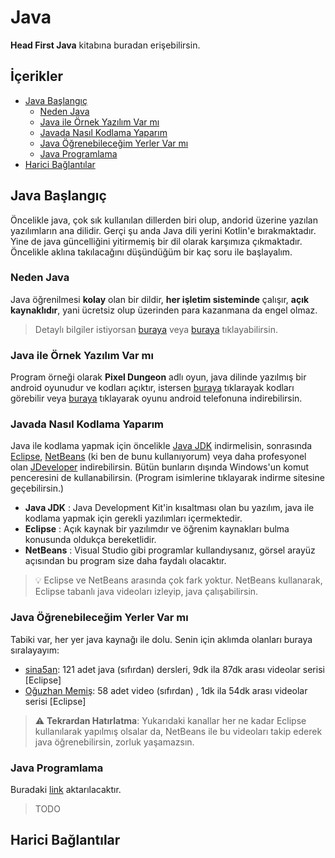 # Java <!-- omit in toc -->

**Head First Java** kitabına buradan erişebilirsin.

<!-- TODO Düenlenecek -->

## İçerikler <!-- omit in toc -->

- [Java Başlangıç](#java-ba%C5%9Flang%C4%B1%C3%A7)
  - [Neden Java](#neden-java)
  - [Java ile Örnek Yazılım Var mı](#java-ile-%C3%B6rnek-yaz%C4%B1l%C4%B1m-var-m%C4%B1)
  - [Javada Nasıl Kodlama Yaparım](#javada-nas%C4%B1l-kodlama-yapar%C4%B1m)
  - [Java Öğrenebileceğim Yerler Var mı](#java-%C3%B6%C4%9Frenebilece%C4%9Fim-yerler-var-m%C4%B1)
  - [Java Programlama](#java-programlama)
- [Harici Bağlantılar](#harici-ba%C4%9Flant%C4%B1lar)

## Java Başlangıç

Öncelikle java, çok sık kullanılan dillerden biri olup, andorid üzerine yazılan yazılımların ana dilidir. Gerçi şu anda Java dili yerini Kotlin'e bırakmaktadır. Yine de java güncelliğini yitirmemiş bir dil olarak karşımıza çıkmaktadır. Öncelikle aklına takılacağını düşündüğüm bir kaç soru ile başlayalım.

### Neden Java

Java öğrenilmesi **kolay** olan bir dildir, **her işletim sisteminde** çalışır, **açık kaynaklıdır**, yani ücretsiz olup üzerinden para kazanmana da engel olmaz.

> Detaylı bilgiler istiyorsan [buraya][Neden Java Kullanıyorsunuz Sorusunu Sorulduğunda Hangi Cevabı Verirsiniz] veya [buraya][Java Neden Harika Bir Dil] tıklayabilirsin.

### Java ile Örnek Yazılım Var mı

Program örneği olarak **Pixel Dungeon** adlı oyun, java dilinde yazılmış bir android oyunudur ve kodları açıktır, istersen [buraya][PixelDungeon - Sourcecode] tıklarayak kodları görebilir veya [buraya][PixelDungeon - Apk] tıklayarak oyunu android telefonuna indirebilirsin.

### Javada Nasıl Kodlama Yaparım

Java ile kodlama yapmak için öncelikle [Java JDK][Java JDK] indirmelisin, sonrasında [Eclipse][Eclipse IDE], [NetBeans][Netbeans IDE] (ki ben de bunu kullanıyorum) veya daha profesyonel olan [JDeveloper][JDeveloper] indirebilirsin. Bütün bunların dışında Windows'un komut penceresini de kullanabilirsin. (Program isimlerine tıklayarak indirme sitesine geçebilirsin.)

- **Java JDK** : Java Development Kit'in kısaltması olan bu yazılım, java ile kodlama yapmak için gerekli yazılımları içermektedir.
- **Eclipse** : Açık kaynak bir yazılımdır ve öğrenim kaynakları bulma konusunda oldukça bereketlidir.
- **NetBeans** : Visual Studio gibi programlar kullandıysanız, görsel arayüz açısından bu program size daha faydalı olacaktır.

> 💡 Eclipse ve NetBeans arasında çok fark yoktur. NetBeans kullanarak, Eclipse tabanlı java videoları izleyip, java çalışabilirsin.

### Java Öğrenebileceğim Yerler Var mı

Tabiki var, her yer java kaynağı ile dolu. Senin için aklımda olanları buraya sıralayayım:

- [sina5an][sina5an - Youtube]: 121 adet java (sıfırdan) dersleri, 9dk ila 87dk arası videolar serisi [Eclipse]
- [Oğuzhan Memiş][Oğuzhan Memiş - Youtube]: 58 adet video (sıfırdan) , 1dk ila 54dk arası videolar serisi [Eclipse]

> ⚠ **Tekrardan Hatırlatma**: Yukarıdaki kanallar her ne kadar Eclipse kullanılarak yapılmış olsalar da, NetBeans ile bu videoları takip ederek java öğrenebilirsin, zorluk yaşamazsın.

### Java Programlama

Buradaki [link](https://www.yemreak.com/2017/10/java-programlama-1.html) aktarılacaktır.

> TODO

## Harici Bağlantılar

[Head First Java]: http://ikucukkoc.baun.edu.tr/lectures/EMM3115/Head_First_Java.pdf

[Neden Java Kullanıyorsunuz Sorusunu Sorulduğunda Hangi Cevabı Verirsiniz]: http://www.kurumsaljava.com/2012/05/29/herhangi-birisi-size-neden-java-kullaniyorsunuz-sorusunu-sordugunda-hangi-cevabi-verirsiniz/
[Java Neden Harika Bir Dil]: http://ilkaygunel.com/blog/2016/java-neden-harika-bir-dil/

[PixelDungeon - Sourcecode]: https://github.com/watabou/pixel-dungeon
[PixelDungeon - Apk]: https://play.google.com/store/apps/details?id=com.watabou.pixeldungeon&hl=tr

[Java JDK]: https://www.oracle.com/technetwork/java/javase/downloads/jdk8-downloads-2133151.html
[Eclipse IDE]: http://www.eclipse.org/downloads/packages/eclipse-ide-java-developers/marsr
[Netbeans IDE]: http://yemreak.blogspot.com.tr/2017/10/netbeans-kurulumu.html
[JDeveloper]: https://www.oracle.com/technetwork/developer-tools/jdev/overview/index.html

[sina5an - Youtube]: https://www.youtube.com/playlist?list=PLHfYetw_BGF-Gm_MsqKApw5nHPuHsytr3
[Oğuzhan Memiş - Youtube]: https://www.youtube.com/playlist?list=PL1-boLQD9cuLEfbF0OUEUZ7WP1qQHnv4C